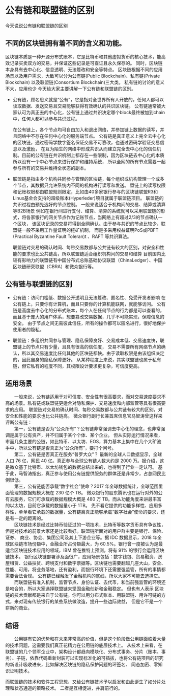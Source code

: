 # 公有链和联盟链的区别
今天说说公有链和联盟链的区别

## 不同的区块链拥有着不同的含义和功能。
  区块链本质是一种开源分布式账本，它是比特币和其他虚拟货币的核心技术，能高效记录买卖双方的交易，并保证这些记录是可查证且永久保存的。
同时，区块链本身具有去中心化、信息透明、无法篡改和安全等特点。
  区块链根据不同的应用场景以及用户需求，大致可以分为公有链(Public Blockchain)、私有链(Private Blockchain) 以及联盟链(Consortium Blockchain)三大类。
私有链的讨论的意义不大，应用也少
  今天给大家主要讲解一下公有链和联盟链的区别。

* 公有链，顾名思义就是“公有”，它是指对全世界所有人开放的，任何人都可以读取数据、发送交易且交易能够获得有效确认的共识区块链。
公有链通常被大家认可为真正去的中心化，公有链上通过共识决定哪个block最终被加到chain中，任何人都可以参与共识过程。

  在公有链上，各个节点均可自由加入和退出网络，并参加链上数据的读写，并且网络中不存在任何中心化的服务端节点。
公有链是真正意义上完全去中心化的区块链，通过密码学数字签名保证交易不可篡改，也通过密码学验证交易信息以及激励，
在互为陌生的网络中形成共识从而建立完全去中心化的信任机制。目前的公有链在共识机制上都存在一些限制，因为区块链去中心化的本质所以没有一个中心节点来进行保护和维持系统，
所以全网的所有节点需要一起参与所有的交易并维持全状态的副本。

* 联盟链是指由多个机构共同参与管理的区块链，每个组织或机构管理一个或多个节点，其数据只允许系统内不同的机构进行读写和发送。
盟链上的读写权限和记账权限都由联盟规则限定，比如由40多家银行参与的区块链联盟R3和Linux基金会支持的超级账本(Hyperleder)项目就属于联盟链项目。
联盟链的共识过程由预先选好的节点控制。
一般来说适合于机构间的交易、结算或清算等B2B场景
例如在银行间进行支付、结算、清算的系统就可以采用联盟链的形式，将各家银行的网关节点作为记账节点，当网络上有超过2/3的节点确认一个区块，
该区块记录的交易将得到全网确认。由于参与共识的节点比较少，联盟链一般不采用工作量证明的挖矿机制，
而是多采用权益证明PoS或PBFT (Practical Byzantine Fault Toleran)t 、RAFT 等共识算法。

  联盟链对交易的确认时间、每秒交易数都与公共链有较大的区别，对安全和性能的要求也比公共链高，所以联盟链适合组织机构间的交易和结算
目前国内比较有影响力的联盟链有中国分布式总账基础协议联盟（ChinaLedger）、中国区块链研究联盟（CBRA）和微众银行等。

## 公有链与联盟链的区别

* 公有链：访问门槛低、数据公开透明且无法篡改、匿名性、免受开发者影响
在公有链上，只要你有计算机，而且只要你的计算机能联网，就能够访问。
公有链是高度去中心化的分布式账本，每个人在任何节点的行为都是可以查看的，而且基于庞大的用户体系，想要篡改交易数据，几乎不可能实现，保障信息的安全。
由于节点之间无需彼此信任，所有的操作都可以匿名进行，很好地保护使用者的隐私。

* 联盟链：多组织共同参与管理、隐私保障良好、交易成本低、交易速度快，联盟链上的节点只有少量，且具有很高的信任度，
交易不需要所有网络节点的确认，所以其交易速度比任何其他的区块链都快。由于读取权限是由该组织决定的，因此自身的隐私保障更好。
从某种程度上来说，其实联盟链也属于私有链，但它私有的程度不同，其权限设计要求更复杂，可信度更高。  

## 适用场景
　　一般来说，公有链适用于对可信度、安全性有很高要求，而对交易速度要求不高的场景。私有链或联盟链更适合对隐私保护、交易速度和内部监管等具有很高要求的应用。
联盟链对交易的确认时间、每秒交易数都与公共链有较大的区别，对安全和性能的要求也比公共链高。
微众银行副行长兼首席信息官马智涛曾这样来评断公有链：  
　　第一，公有链是否为“公众所有”？公有链非常强调去中心化的理念，也非常强调是属于公有资产，并不归属于某个个体、某个企业。
但从实际运行情况来看，市面几条主要的公链，如比特币、以太坊、EOS，算力基本上集中在几个大矿池手中，所以公有链是否真正为“公众所有”，要打个问号。  
　　第二，公有链是否真正在服务“普罗大众”？
最新的全球人口数据显示，全球人口 76 亿，网民 40 亿。真正参与全球公有链人数大约是 2000 万。据介绍，这是微众基于比特币、以太坊钱包的数据总结出来的，也得到了行业一定认可。
基于此，马智涛指出，真正参与使用公有链提供服务的群体还是非常少，占总网民比例很低。  
　　第三，公有链能否承载“数字社会”使命？2017 年全球数据统计，全球范围里面管理的数据规模大概在 230 亿个 TB。
微众银行的股东腾讯也在运行对外的公有云服务，它们可承载的数据规模大概是 480 万 TB。而从功能角度来讲最丰富的以太坊，目前它承载的数据量小于 1TB。
先不看它提供的功能多样性、应用多样性，单单看它承载的数据量，公有链离真正能够承载“数字社会”使命的要求，还是有一定的距离的。  
　　区块链技术是经过比特币验证过的一项技术，比特币等数字货币具有争议性，但是对技术的前景大家还是比较看好。联盟链所面对的用户群主要是银行、保险、证券、
  商业、协会、集团公司及其上下游企业等。据 IDC 数据显示，2018 年全球区块链市场份额中，金融业所占份额最大，为 60.5%。银行曾一度被认为是最适合区块链技术应用的领域，IBM 曾在推特上预测，将有 91% 的银行会运用区块链技术。 银行区块链部署涉及面很广，应用场景包括：数字钱包、贸易融资、房屋租赁、公益扶贫、跨境支付和数字票据等。区块链也需要翻越几座大山，安全、性能、可用，将业务落地，还有盈利，而银行环境下还需要强监管，所有的事情都需要合法合规。
公有链已经触发了金融机构的底线，所以大家不可能去选择它。
　　而联盟链有准入机制，监管节点、身份认证、去代币，和当前强监管的环境还是吻合的，所以大家选择联盟链来坚固金融创新和金融稳定。
但也有人表示 区块链的技术贡献都是来自于公有链。你可以用分布式账本、用联盟链、用许可链的方式，来对现有传统银行的某些系统做改造，提升一些边际效益，
但是它不是一个崭新的商业。
## 结语

　　公用链有它的优势和在未来非常高的价值，但是这个阶段做公用链面临着大量的技术问题，这需要我们真正花精力在公用链的底层技术上。
从技术上来看，在联盟链的几个领军企业中，架构设计都趋向模块化、分布式事务、分片（账本、事务）、子链，依靠代码重新封装可以实现标准化的可插拔，也将公有链项目的研究的新设计吸收进来，比如解决区块链的隐私保护问题的环签名、
同态加密、零知识证明技术。

而联盟链的技术和软件工程思想，又给公有链技术予以启发和由此诞生了如分片处理和状态通道的策略技术。
二者是互相促进，并肩前行的。






